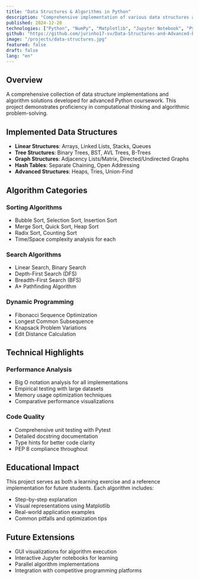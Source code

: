 ```yaml
---
title: "Data Structures & Algorithms in Python"
description: "Comprehensive implementation of various data structures and algorithms using Python for Spring 2025 course projects, featuring optimized solutions and detailed documentation."
published: 2024-12-20
technologies: ["Python", "NumPy", "Matplotlib", "Jupyter Notebook", "Pytest", "Algorithm Analysis"]
github: "https://github.com/jurinho17-sv/Data-Structures-and-Advanced-Python-Spring2025"
image: "/projects/data-structures.jpg"
featured: false
draft: false
lang: "en"
---
```


## Overview

A comprehensive collection of data structure implementations and algorithm solutions developed for advanced Python coursework. This project demonstrates proficiency in computational thinking and algorithmic problem-solving.

## Implemented Data Structures

- **Linear Structures**: Arrays, Linked Lists, Stacks, Queues
- **Tree Structures**: Binary Trees, BST, AVL Trees, B-Trees
- **Graph Structures**: Adjacency Lists/Matrix, Directed/Undirected Graphs
- **Hash Tables**: Separate Chaining, Open Addressing
- **Advanced Structures**: Heaps, Tries, Union-Find

## Algorithm Categories

### Sorting Algorithms
- Bubble Sort, Selection Sort, Insertion Sort
- Merge Sort, Quick Sort, Heap Sort
- Radix Sort, Counting Sort
- Time/Space complexity analysis for each

### Search Algorithms
- Linear Search, Binary Search
- Depth-First Search (DFS)
- Breadth-First Search (BFS)
- A* Pathfinding Algorithm

### Dynamic Programming
- Fibonacci Sequence Optimization
- Longest Common Subsequence
- Knapsack Problem Variations
- Edit Distance Calculation

## Technical Highlights

### Performance Analysis
- Big O notation analysis for all implementations
- Empirical testing with large datasets
- Memory usage optimization techniques
- Comparative performance visualizations

### Code Quality
- Comprehensive unit testing with Pytest
- Detailed docstring documentation
- Type hints for better code clarity
- PEP 8 compliance throughout

## Educational Impact

This project serves as both a learning exercise and a reference implementation for future students. Each algorithm includes:
- Step-by-step explanation
- Visual representations using Matplotlib
- Real-world application examples
- Common pitfalls and optimization tips

## Future Extensions

- GUI visualizations for algorithm execution
- Interactive Jupyter notebooks for learning
- Parallel algorithm implementations
- Integration with competitive programming platforms
